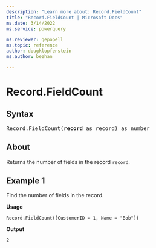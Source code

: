 ```yaml
---
description: "Learn more about: Record.FieldCount"
title: "Record.FieldCount | Microsoft Docs"
ms.date: 3/14/2022
ms.service: powerquery

ms.reviewer: gepopell
ms.topic: reference
author: dougklopfenstein
ms.author: bezhan

---
```

# Record.FieldCount

## Syntax

<pre>
Record.FieldCount(<b>record</b> as record) as number 
</pre>
  
## About

Returns the number of fields in the record `record`.

## Example 1

Find the number of fields in the record.

**Usage**

```powerquery-m
Record.FieldCount([CustomerID = 1, Name = "Bob"])
```

**Output**

`2`
